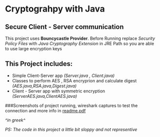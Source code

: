 Cryptograhpy with Java
======================
Secure Client - Server communication
----------------------

This project uses **Bouncycastle Provider**.
Before Running replace *Security Policy Files* with *Java Cryptography Extension* in JRE Path so you are able to use large encryption keys

This Project includes:
----------------------
- Simple Client-Server app *(Server.java , Client.java)*
- Classes to perform AES , RSA encryprion and calculate digest *(AES.java,RSA.java,Digest.java)*
- Client - Server app with symmetric encryption *(ServerAES.java,ClientAES.java)*

###Screenshots of project running, wireshark captures to test the connection and  more info in [readme.pdf](https://github.com/alexzzzboom/Cryptography/blob/master/ReadMe.pdf)

_^in greek^_

_PS: The code in this project a little bit sloppy and not representive_

